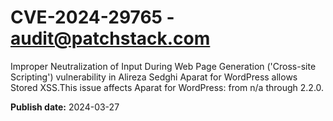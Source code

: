 # CVE-2024-29765 - audit@patchstack.com

Improper Neutralization of Input During Web Page Generation ('Cross-site Scripting') vulnerability in Alireza Sedghi Aparat for WordPress allows Stored XSS.This issue affects Aparat for WordPress: from n/a through 2.2.0.



**Publish date:** 2024-03-27
